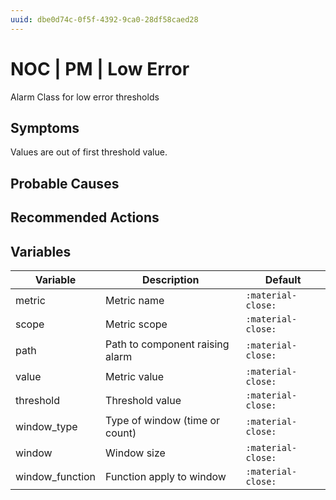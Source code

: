 ```yaml
---
uuid: dbe0d74c-0f5f-4392-9ca0-28df58caed28
---
```

# NOC | PM | Low Error

Alarm Class for low error thresholds

## Symptoms

Values are out of first threshold value.

## Probable Causes

## Recommended Actions

## Variables

Variable | Description | Default
--- | --- | ---
metric | Metric name | `:material-close:`
scope | Metric scope | `:material-close:`
path | Path to component raising alarm | `:material-close:`
value | Metric value | `:material-close:`
threshold | Threshold value | `:material-close:`
window_type | Type of window (time or count) | `:material-close:`
window | Window size | `:material-close:`
window_function | Function apply to window | `:material-close:`
